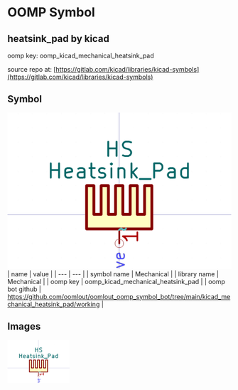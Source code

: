 # OOMP Symbol  
## heatsink_pad  by kicad  
  
oomp key: oomp_kicad_mechanical_heatsink_pad  
  
source repo at: [https://gitlab.com/kicad/libraries/kicad-symbols](https://gitlab.com/kicad/libraries/kicad-symbols)  
## Symbol  
  
[![working.png](working_600.png)](working.png)  
| name | value | 
| --- | --- | 
| symbol name | Mechanical | 
| library name | Mechanical | 
| oomp key | oomp_kicad_mechanical_heatsink_pad | 
| oomp bot github | https://github.com/oomlout/oomlout_oomp_symbol_bot/tree/main/kicad_mechanical_heatsink_pad/working | 
## Images  
  
[![working.png](working_140.png)](working.png)  
